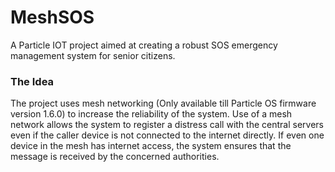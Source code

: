 # MeshSOS

A Particle IOT project aimed at creating a robust SOS emergency management system for senior citizens.

### The Idea
The project uses mesh networking (Only available till Particle OS firmware version 1.6.0) to increase the reliability of the system.
Use of a mesh network allows the system to register a distress call with the central servers even if the caller device is not connected to the internet directly.
If even one device in the mesh has internet access, the system ensures that the message is received by the concerned authorities.
